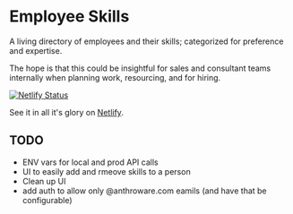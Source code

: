 # Employee Skills

A living directory of employees and their skills; categorized for preference and expertise.

The hope is that this could be insightful for sales and consultant teams internally when planning work, resourcing, and for hiring.

[![Netlify Status](https://api.netlify.com/api/v1/badges/3977bd09-465f-41d1-b28b-b0ecf8816858/deploy-status)](https://app.netlify.com/sites/employee-skills/deploys)

See it in all it's glory on [Netlify](https://employee-skills.netlify.com/).

## TODO

- ENV vars for local and prod API calls
- UI to easily add and rmeove skills to a person
- Clean up UI
- add auth to allow only @anthroware.com eamils (and have that be configurable)
